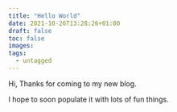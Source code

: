 ```yaml
---
title: "Hello World"
date: 2021-10-26T13:28:26+01:00
draft: false
toc: false
images:
tags: 
  - untagged
---
```


Hi,
Thanks for coming to my new blog. 

I hope to soon populate it with lots of fun things. 


